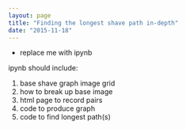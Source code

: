 ```yaml
---
layout: page
title: "Finding the longest shave path in-depth"
date: "2015-11-18"
---
```


* replace me with ipynb

ipynb should include:

1. base shave graph image grid
2. how to break up base image
3. html page to record pairs
4. code to produce graph
5. code to find longest path(s)
